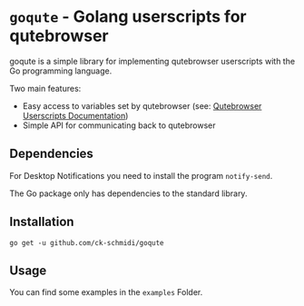 # `goqute` - Golang userscripts for qutebrowser

goqute is a simple library for implementing qutebrowser userscripts 
with the Go programming language. 

Two main features: 

* Easy access to variables set by qutebrowser (see: [Qutebrowser Userscripts Documentation](http://qutebrowser.org/doc/userscripts.html)) 
* Simple API for communicating back to qutebrowser

## Dependencies

For Desktop Notifications you need to install the program `notify-send`.

The Go package only has dependencies to the standard library.

## Installation
`
go get -u github.com/ck-schmidi/goqute
`

## Usage

You can find some examples in the `examples` Folder. 
